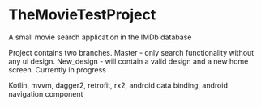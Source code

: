 # TheMovieTestProject
A small movie search application in the IMDb database

Project contains two branches. 
Master - only search functionality without any ui design.
New_design - will contain a valid design and a new home screen. Currently in progress

Kotlin, mvvm, dagger2, retrofit, rx2, android data binding, android navigation component 
